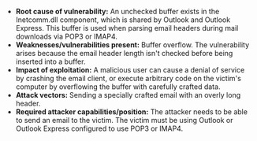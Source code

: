 - **Root cause of vulnerability:** An unchecked buffer exists in the Inetcomm.dll component, which is shared by Outlook and Outlook Express. This buffer is used when parsing email headers during mail downloads via POP3 or IMAP4.
- **Weaknesses/vulnerabilities present:** Buffer overflow. The vulnerability arises because the email header length isn't checked before being inserted into a buffer.
- **Impact of exploitation:** A malicious user can cause a denial of service by crashing the email client, or execute arbitrary code on the victim's computer by overflowing the buffer with carefully crafted data.
- **Attack vectors:** Sending a specially crafted email with an overly long header.
- **Required attacker capabilities/position:** The attacker needs to be able to send an email to the victim. The victim must be using Outlook or Outlook Express configured to use POP3 or IMAP4.